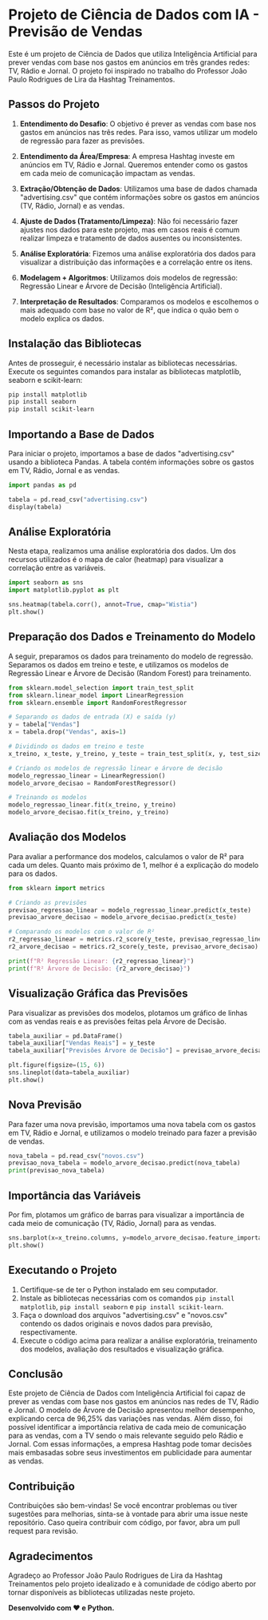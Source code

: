 # Projeto de Ciência de Dados com IA - Previsão de Vendas

Este é um projeto de Ciência de Dados que utiliza Inteligência Artificial para prever vendas com base nos gastos em anúncios em três grandes redes: TV, Rádio e Jornal. O projeto foi inspirado no trabalho do Professor João Paulo Rodrigues de Lira da Hashtag Treinamentos.

## Passos do Projeto

1. **Entendimento do Desafio**: O objetivo é prever as vendas com base nos gastos em anúncios nas três redes. Para isso, vamos utilizar um modelo de regressão para fazer as previsões.

2. **Entendimento da Área/Empresa**: A empresa Hashtag investe em anúncios em TV, Rádio e Jornal. Queremos entender como os gastos em cada meio de comunicação impactam as vendas.

3. **Extração/Obtenção de Dados**: Utilizamos uma base de dados chamada "advertising.csv" que contém informações sobre os gastos em anúncios (TV, Rádio, Jornal) e as vendas.

4. **Ajuste de Dados (Tratamento/Limpeza)**: Não foi necessário fazer ajustes nos dados para este projeto, mas em casos reais é comum realizar limpeza e tratamento de dados ausentes ou inconsistentes.

5. **Análise Exploratória**: Fizemos uma análise exploratória dos dados para visualizar a distribuição das informações e a correlação entre os itens.

6. **Modelagem + Algoritmos**: Utilizamos dois modelos de regressão: Regressão Linear e Árvore de Decisão (Inteligência Artificial).

7. **Interpretação de Resultados**: Comparamos os modelos e escolhemos o mais adequado com base no valor de R², que indica o quão bem o modelo explica os dados.

## Instalação das Bibliotecas

Antes de prosseguir, é necessário instalar as bibliotecas necessárias. Execute os seguintes comandos para instalar as bibliotecas matplotlib, seaborn e scikit-learn:

```bash
pip install matplotlib
pip install seaborn
pip install scikit-learn
```

## Importando a Base de Dados

Para iniciar o projeto, importamos a base de dados "advertising.csv" usando a biblioteca Pandas. A tabela contém informações sobre os gastos em TV, Rádio, Jornal e as vendas.

```python
import pandas as pd

tabela = pd.read_csv("advertising.csv")
display(tabela)
```

## Análise Exploratória

Nesta etapa, realizamos uma análise exploratória dos dados. Um dos recursos utilizados é o mapa de calor (heatmap) para visualizar a correlação entre as variáveis.

```python
import seaborn as sns
import matplotlib.pyplot as plt

sns.heatmap(tabela.corr(), annot=True, cmap="Wistia")
plt.show()
```

## Preparação dos Dados e Treinamento do Modelo

A seguir, preparamos os dados para treinamento do modelo de regressão. Separamos os dados em treino e teste, e utilizamos os modelos de Regressão Linear e Árvore de Decisão (Random Forest) para treinamento.

```python
from sklearn.model_selection import train_test_split
from sklearn.linear_model import LinearRegression
from sklearn.ensemble import RandomForestRegressor

# Separando os dados de entrada (X) e saída (y)
y = tabela["Vendas"]
x = tabela.drop("Vendas", axis=1)

# Dividindo os dados em treino e teste
x_treino, x_teste, y_treino, y_teste = train_test_split(x, y, test_size=0.3, random_state=1)

# Criando os modelos de regressão linear e árvore de decisão
modelo_regressao_linear = LinearRegression()
modelo_arvore_decisao = RandomForestRegressor()

# Treinando os modelos
modelo_regressao_linear.fit(x_treino, y_treino)
modelo_arvore_decisao.fit(x_treino, y_treino)
```

## Avaliação dos Modelos

Para avaliar a performance dos modelos, calculamos o valor de R² para cada um deles. Quanto mais próximo de 1, melhor é a explicação do modelo para os dados.

```python
from sklearn import metrics

# Criando as previsões
previsao_regressao_linear = modelo_regressao_linear.predict(x_teste)
previsao_arvore_decisao = modelo_arvore_decisao.predict(x_teste)

# Comparando os modelos com o valor de R²
r2_regressao_linear = metrics.r2_score(y_teste, previsao_regressao_linear)
r2_arvore_decisao = metrics.r2_score(y_teste, previsao_arvore_decisao)

print(f"R² Regressão Linear: {r2_regressao_linear}")
print(f"R² Árvore de Decisão: {r2_arvore_decisao}")
```

## Visualização Gráfica das Previsões

Para visualizar as previsões dos modelos, plotamos um gráfico de linhas com as vendas reais e as previsões feitas pela Árvore de Decisão.

```python
tabela_auxiliar = pd.DataFrame()
tabela_auxiliar["Vendas Reais"] = y_teste
tabela_auxiliar["Previsões Árvore de Decisão"] = previsao_arvore_decisao

plt.figure(figsize=(15, 6))
sns.lineplot(data=tabela_auxiliar)
plt.show()
```

## Nova Previsão

Para fazer uma nova previsão, importamos uma nova tabela com os gastos em TV, Rádio e Jornal, e utilizamos o modelo treinado para fazer a previsão de vendas.

```python
nova_tabela = pd.read_csv("novos.csv")
previsao_nova_tabela = modelo_arvore_decisao.predict(nova_tabela)
print(previsao_nova_tabela)
```

## Importância das Variáveis

Por fim, plotamos um gráfico de barras para visualizar a importância de cada meio de comunicação (TV, Rádio, Jornal) para as vendas.

```python
sns.barplot(x=x_treino.columns, y=modelo_arvore_decisao.feature_importances_)
plt.show()
```

## Executando o Projeto

1. Certifique-se de ter o Python instalado em seu computador.
2. Instale as bibliotecas necessárias com os comandos `pip install matplotlib`, `pip install seaborn` e `pip install scikit-learn`.
3. Faça o download dos arquivos "advertising.csv" e "novos.csv" contendo os dados originais e novos dados para previsão, respectivamente.
4. Execute o código acima para realizar a análise exploratória, treinamento dos modelos, avaliação dos resultados e visualização gráfica.

## Conclusão

Este projeto de Ciência de Dados com Inteligência Artificial foi capaz de prever as vendas com base nos gastos em anúncios nas redes de TV, Rádio e Jornal. O modelo de Árvore de Decisão apresentou melhor desempenho, explicando cerca de 96,25% das variações nas vendas. Além disso, foi possível identificar a importância relativa de cada meio de comunicação para as vendas, com a TV sendo o mais relevante seguido pelo Rádio e Jornal. Com essas informações, a empresa Hashtag pode tomar decisões mais embasadas sobre seus investimentos em publicidade para aumentar as vendas.

## Contribuição

Contribuições são bem-vindas! Se você encontrar problemas ou tiver sugestões para melhorias, sinta-se à vontade para abrir uma issue neste repositório. Caso queira contribuir com código, por favor, abra um pull request para revisão.

## Agradecimentos

Agradeço ao Professor João Paulo Rodrigues de Lira da Hashtag Treinamentos pelo projeto idealizado e à comunidade de código aberto por tornar disponíveis as bibliotecas utilizadas neste projeto. 

**Desenvolvido com :heart: e Python.**

